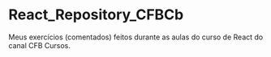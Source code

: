 # React_Repository_CFBCb

Meus exercícios (comentados) feitos durante as aulas do curso de React do canal CFB Cursos.
